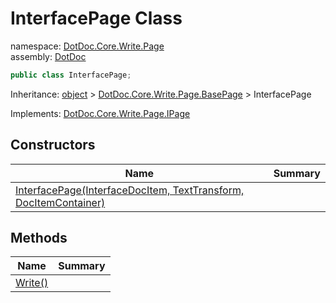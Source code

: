﻿# InterfacePage Class

namespace: [DotDoc\.Core\.Write\.Page](../DotDoc.Core.Write.Page.md)<br />
assembly: [DotDoc](../../DotDoc.md)



```csharp
public class InterfacePage;
```

Inheritance: [object](https://docs.microsoft.com/dotnet/api/System.Object) > [DotDoc\.Core\.Write\.Page\.BasePage](../../DotDoc/DotDoc.Core.Write.Page/BasePage.md) > InterfacePage

Implements: [DotDoc\.Core\.Write\.Page\.IPage](../../DotDoc/DotDoc.Core.Write.Page/IPage.md)

## Constructors

| Name | Summary |
|------|---------|
| [InterfacePage\(InterfaceDocItem, TextTransform, DocItemContainer\)](./InterfacePage/$ctor.md) |  |

## Methods

| Name | Summary |
|------|---------|
| [Write\(\)](./InterfacePage/Write.md) |  |

